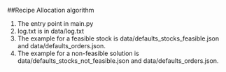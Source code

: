 ##Recipe Allocation algorithm

1. The entry point in main.py
2. log.txt is in data/log.txt
3. The example for a feasible stock is data/defaults_stocks_feasible.json and data/defaults_orders.json.
4. The example for a non-feasible solution is data/defaults_stocks_not_feasible.json and data/defaults_orders.json.
